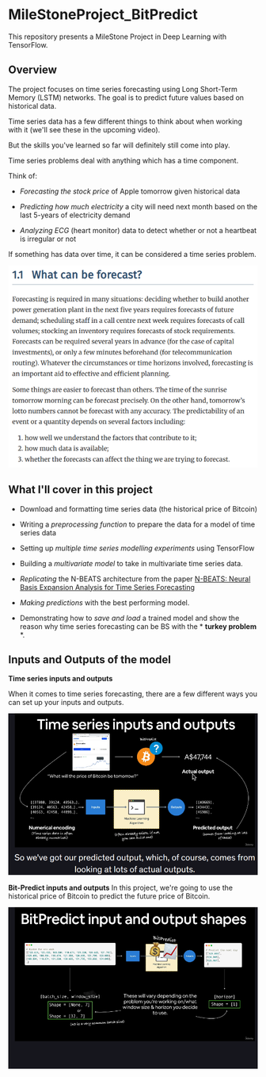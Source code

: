 # MileStoneProject_BitPredict
This repository presents a MileStone Project in Deep Learning with TensorFlow.

## Overview
The project focuses on time series forecasting using Long Short-Term Memory (LSTM) networks. The goal is to predict future values based on historical data.

Time series data has a few different things to think about when working with it (we'll see these in the upcoming video).

But the skills you've learned so far will definitely still come into play.

Time series problems deal with anything which has a time component.

Think of:

- *Forecasting the stock price* of Apple tomorrow given historical data

- *Predicting how much electricity* a city will need next month based on the last 5-years of electricity demand

- *Analyzing ECG* (heart monitor) data to detect whether or not a heartbeat is irregular or not

If something has data over time, it can be considered a time series problem.

![alt text](img/forecast.png)

## What I'll cover in this project
* Download and formatting time series data (the historical price of Bitcoin)

* Writing a *preprocessing function* to prepare the data for a model of time series data

* Setting up *multiple time series modelling experiments* using TensorFlow

* Building a *multivariate model* to take in multivariate time series data.

* *Replicating* the N-BEATS architecture from the paper [N-BEATS: Neural Basis Expansion Analysis for Time Series Forecasting](https://arxiv.org/abs/1905.10437)

* *Making predictions* with the best performing model.

* Demonstrating how to *save and load* a trained model and show the reason why time series forecasting can be BS with the * **turkey problem** *.

## Inputs and Outputs of the model
**Time series inputs and outputs**

When it comes to time series forecasting, there are a few different ways you can set up your inputs and outputs.

![alt text](img/IO_TS.png)

**Bit-Predict inputs and outputs**
In this project, we're going to use the historical price of Bitcoin to predict the future price of Bitcoin.

![alt text](img/BitPredict.png)
